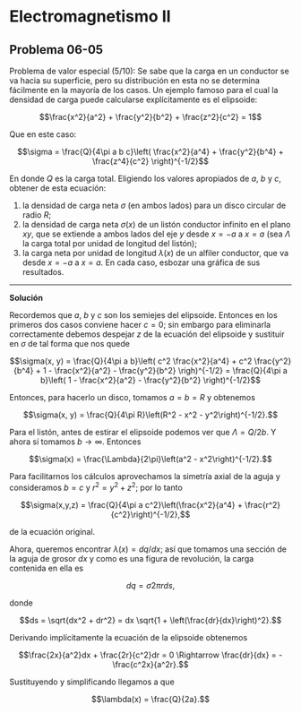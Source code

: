 # Electromagnetismo II
## Problema 06-05

Problema de valor especial (5/10): Se sabe que la carga en un conductor
se va hacia su superficie, pero su distribución en esta no se determina
fácilmente en la mayoría de los casos. Un ejemplo famoso para el cual la
densidad de carga puede calcularse explícitamente es el elipsoide:

```math
\frac{x^2}{a^2} + \frac{y^2}{b^2} + \frac{z^2}{c^2} = 1
```

Que en este caso:

```math
\sigma
=
\frac{Q}{4\pi a b c}\left(
\frac{x^2}{a^4} + \frac{y^2}{b^4} + \frac{z^4}{c^2}
\right)^{-1/2}
```

En donde $`Q`$ es la carga total. Eligiendo los valores apropiados de
$`a`$, $`b`$ y $`c`$, obtener de esta ecuación:

1. la densidad de carga neta $`\sigma`$ (en ambos lados) para un disco
circular de radio $`R`$;
2. la densidad de carga neta $`\sigma(x)`$ de un listón conductor infinito
en el plano $`xy`$, que se extiende a ambos lados del eje $`y`$ desde
$`x = -a`$ a $`x = a`$ (sea $`\Lambda`$ la carga total por unidad de longitud
del listón);
3. la carga neta por unidad de longitud $`\lambda(x)`$ de un alfiler
conductor, que va desde $`x = -a`$ a $`x = a`$. En cada caso, esbozar una
gráfica de sus resultados.

---

**Solución**

Recordemos que $`a`$, $`b`$ y $`c`$ son los semiejes del elipsoide. Entonces
en los primeros dos casos conviene hacer $`c = 0`$; sin embargo para eliminarla
correctamente debemos despejar $`z`$ de la ecuación del elipsoide y sustituir
en $`\sigma`$ de tal forma que nos quede

```math
\sigma(x, y)
=
\frac{Q}{4\pi a b}\left(
c^2 \frac{x^2}{a^4} + c^2 \frac{y^2}{b^4} + 1 - \frac{x^2}{a^2} - \frac{y^2}{b^2}
\righ)^{-1/2}
=
\frac{Q}{4\pi a b}\left(
1 - \frac{x^2}{a^2} - \frac{y^2}{b^2}
\right)^{-1/2}
```
Entonces, para hacerlo un disco, tomamos $`a = b = R`$ y obtenemos

```math
\sigma(x, y) = \frac{Q}{4\pi R}\left(R^2 - x^2 - y^2\right)^{-1/2}.
```

Para el listón, antes de estirar el elipsoide podemos ver que $`\Lambda = Q/2b`$. Y ahora
sí tomamos $`b\rightarrow\infty`$. Entonces

```math
\sigma(x) = \frac{\Lambda}{2\pi}\left(a^2 - x^2\right)^{-1/2}.
```

Para facilitarnos los cálculos aprovechamos la simetría axial de la aguja y consideramos
$`b = c`$ y $`r^2 = y^2 + z^2`$; por lo tanto

```math
\sigma(x,y,z) = \frac{Q}{4\pi a c^2}\left(\frac{x^2}{a^4} + \frac{r^2}{c^2}\right)^{-1/2},
```

de la ecuación original.

Ahora, queremos encontrar $`\lambda(x) = dq/dx`$; así que tomamos una sección de la aguja
de grosor $`dx`$ y como es una figura de revolución, la carga contenida en ella es

```math
dq = \sigma 2\pi r ds,
```

donde

```math
ds = \sqrt{dx^2 + dr^2} = dx \sqrt{1 + \left(\frac{dr}{dx}\right)^2}.
```

Derivando implícitamente la ecuación de la elipsoide obtenemos

```math
\frac{2x}{a^2}dx + \frac{2r}{c^2}dr = 0 
\Rightarrow
\frac{dr}{dx} = -\frac{c^2x}{a^2r}.
```

Sustituyendo y simplificando llegamos a que

```math
\lambda(x) = \frac{Q}{2a}.
```
